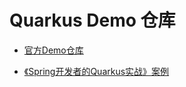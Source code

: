 # Quarkus Demo 仓库

+ [官方Demo仓库](https://github.com/quarkusio/quarkus-quickstarts)

+ [《Spring开发者的Quarkus实战》案例](https://github.com/rengang66/iiit.quarkus.sample)